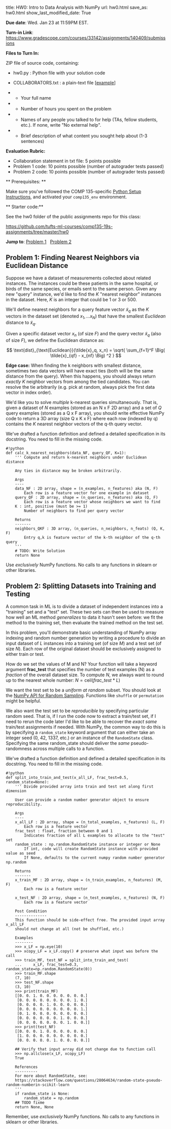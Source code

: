 title: HW0: Intro to Data Analysis with NumPy
url: hw0.html
save_as: hw0.html
show_last_modified_date: True

**Due date**: Wed. Jan 23 at 11:59PM EST.

**Turn-in Link**: <https://www.gradescope.com/courses/33142/assignments/140409/submissions>

**Files to Turn In:**

ZIP file of source code, containing:

* hw0.py : Python file with your solution code
* COLLABORATORS.txt : a plain-text file [[example](https://github.com/tufts-ml-courses/comp135-19s-assignments/tree/master/hw0/COLLABORATORS.txt)]

* * Your full name
* * Number of hours you spent on the problem
* * Names of any people you talked to for help (TAs, fellow students, etc.). If none, write "No external help".
* * Brief description of what content you sought help about (1-3 sentences)

**Evaluation Rubric:**

* Collaboration statement in txt file: 5 points possible
* Problem 1 code: 10 points possible (number of autograder tests passed)
* Problem 2 code: 10 points possible (number of autograder tests passed)

** Prerequisites: **

Make sure you've followed the COMP 135-specific [Python Setup Instructions](python_setup.html), and activated your `comp135_env` environment.

** Starter code:**

See the hw0 folder of the public assignments repo for this class:

<https://github.com/tufts-ml-courses/comp135-19s-assignments/tree/master/hw0>


**Jump to**: [Problem 1](#problem-1) &nbsp; [Problem 2](#problem-2)


## <a name="problem-1">Problem 1: Finding Nearest Neighbors via Euclidean Distance</a>

Suppose we have a dataset of measurements collected about related instances. The instances could be these patients in the same hospital, or birds of the same species, or emails sent to the same person. Given any new "query" instance, we'd like to find the *K* "nearest neighbor" instances in the dataset. Here, *K* is an integer that could be 1 or 3 or 500. 

We'll define nearest neighbors for a query feature vector $\tilde{x}_q$ as the *K* vectors in the dataset set (denoted $x_1, \ldots x_N$) that have the smallest *Euclidean* distance to $\tilde{x}_q$. 

Given a specific dataset vector $x_n$ (of size $F$) and the query vector $\tilde{x}_q$ (also of size *F*), we define the Euclidean distance as:

$$
\text{dist}_{\text{Euclidean}}(\tilde{x}_q, x_n) = \sqrt{ \sum_{f=1}^F \Big( \tilde{x}_{qf} - x_{nf} \Big) ^2 }
$$


**Edge case:** When finding the k neighbors with smallest distance, sometimes two data vectors will have exact ties (both will be the same distance from the query). When this happens, you should always return *exactly* $K$ neighbor vectors from among the tied candidates. You can resolve the tie arbitrarily (e.g. pick at random, always pick the first data vector in index order). 

We'd like you to solve *multiple* k-nearest queries simultaneously. That is, given a dataset of $N$ examples (stored as an N x F 2D array) and a set of $Q$ query examples (stored as a Q x F array), you should write effective NumPy code to return a 3D array (size Q x K x F) where each row (indexed by q) contains the $K$ nearest neighbor vectors of the q-th query vector.

We've drafted a function definition and defined a detailed specification in its docstring. You need to fill in the missing code. 

    #!python
    def calc_k_nearest_neighbors(data_NF, query_QF, K=1):
        ''' Compute and return k-nearest neighbors under Euclidean distance

        Any ties in distance may be broken arbitrarily.

        Args
        ----
        data_NF : 2D array, shape = (n_examples, n_features) aka (N, F)
            Each row is a feature vector for one example in dataset
        query_QF : 2D array, shape = (n_queries, n_features) aka (Q, F)
            Each row is a feature vector whose neighbors we want to find
        K : int, positive (must be >= 1)
            Number of neighbors to find per query vector

        Returns
        -------
        neighbors_QKF : 3D array, (n_queries, n_neighbors, n_feats) (Q, K, F)
            Entry q,k is feature vector of the k-th neighbor of the q-th query
        '''
        # TODO: Write Solution
        return None

Use *exclusively* NumPy functions. No calls to any functions in sklearn or other libraries.


## <a name="problem-2">Problem 2: Splitting Datasets into Training and Testing</a>

A common task in ML is to divide a dataset of independent instances into a "training" set and a "test" set. These two sets can then be used to measure how well an ML method *generalizes* to data it hasn't seen before: we fit the method to the training set, then evaluate the trained method on the test set.

In this problem, you'll demonstrate basic understanding of NumPy array indexing and random number generation by writing a procedure to divide an input dataset of $L$ instances into a training set (of size $M$) and a test set (of size $N$). Each row of the original dataset should be exclusively assigned to either train or test. 

How do we set the values of M and N? Your function will take a keyword argument **frac_test** that specifies the number of test examples (N) as a *fraction* of the overall dataset size. To compute $N$, we always want to round up to the nearest whole number: $N = \text{ceil}(\textit{frac_test} * L)$

We want the test set to be a *uniform at random* subset. You should look at the [NumPy API for Random Sampling](https://docs.scipy.org/doc/numpy-1.15.1/reference/routines.random.html). Functions like `shuffle` or `permutation` might be helpful. 

We also want the test set to be *reproducible* by specifying particular random seed. That is, if I run the code now to extract a train/test set, if I need to rerun the code later I'd like to be able to recover the *exact same* train/test assignments if needed. With NumPy, the common way to do this is by specifying a `random_state` keyword argument that can either take an integer seed (0, 42, 1337, etc.) or an instance of the `RandomState` class. Specifying the same random_state should deliver the *same* pseudo-randomness across multiple calls to a function. 

We've drafted a function definition and defined a detailed specification in its docstring. You need to fill in the missing code. 

    #!python
    def split_into_train_and_test(x_all_LF, frac_test=0.5, random_state=None):
        ''' Divide provided array into train and test set along first dimension

        User can provide a random number generator object to ensure reproducibility.

        Args
        ----
        x_all_LF : 2D array, shape = (n_total_examples, n_features) (L, F)
            Each row is a feature vector
        frac_test : float, fraction between 0 and 1
            Indicates fraction of all L examples to allocate to the "test" set
        random_state : np.random.RandomState instance or integer or None
            If int, code will create RandomState instance with provided value as seed
            If None, defaults to the current numpy random number generator np.random

        Returns
        -------
        x_train_MF : 2D array, shape = (n_train_examples, n_features) (M, F)
            Each row is a feature vector

        x_test_NF : 2D array, shape = (n_test_examples, n_features) (N, F)
            Each row is a feature vector

        Post Condition
        --------------
        This function should be side-effect free. The provided input array x_all_LF
        should not change at all (not be shuffled, etc.)

        Examples
        --------
        >>> x_LF = np.eye(10)
        >>> xcopy_LF = x_LF.copy() # preserve what input was before the call
        >>> train_MF, test_NF = split_into_train_and_test(
        ...     x_LF, frac_test=0.3, random_state=np.random.RandomState(0))
        >>> train_MF.shape
        (7, 10)
        >>> test_NF.shape
        (3, 10)
        >>> print(train_MF)
        [[0. 0. 1. 0. 0. 0. 0. 0. 0. 0.]
         [0. 0. 0. 0. 0. 0. 0. 0. 1. 0.]
         [0. 0. 0. 0. 1. 0. 0. 0. 0. 0.]
         [0. 0. 0. 0. 0. 0. 0. 0. 0. 1.]
         [0. 1. 0. 0. 0. 0. 0. 0. 0. 0.]
         [0. 0. 0. 0. 0. 0. 1. 0. 0. 0.]
         [0. 0. 0. 0. 0. 0. 0. 1. 0. 0.]]
        >>> print(test_NF)
        [[0. 0. 0. 1. 0. 0. 0. 0. 0. 0.]
         [1. 0. 0. 0. 0. 0. 0. 0. 0. 0.]
         [0. 0. 0. 0. 0. 1. 0. 0. 0. 0.]]

        ## Verify that input array did not change due to function call
        >>> np.allclose(x_LF, xcopy_LF)
        True

        References
        ----------
        For more about RandomState, see:
        https://stackoverflow.com/questions/28064634/random-state-pseudo-random-numberin-scikit-learn
        '''
        if random_state is None:
            random_state = np.random
        ## TODO fixme
        return None, None

Remember, use *exclusively* NumPy functions. No calls to any functions in sklearn or other libraries.
